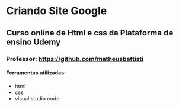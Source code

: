 # Criando Site Google

## Curso online de Html e css da Plataforma de ensino Udemy
### Professor: https://github.com/matheusbattisti

#### Ferramentas utilizadas:

- html
- css
- visual studio code
 
